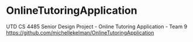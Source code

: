 # OnlineTutoringApplication
UTD CS 4485 Senior Design Project - Online Tutoring Application - Team 9
<br>
https://github.com/michellekelman/OnlineTutoringApplication
